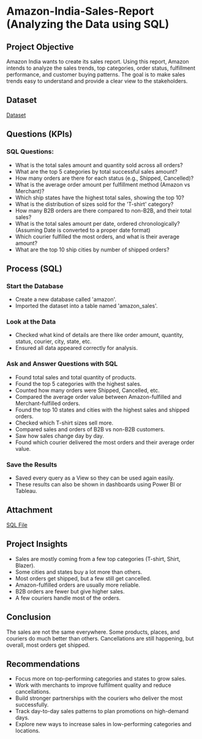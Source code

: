 # Amazon-India-Sales-Report (Analyzing the Data using SQL)

## Project Objective
Amazon India wants to create its sales report. Using this report, Amazon intends to analyze the sales trends, top categories, order status, fulfillment performance, and customer buying patterns. The goal is to make sales trends easy to understand and provide a clear view to the stakeholders.

## Dataset
<a href = "https://github.com/PritamSaha234/Amazon-India-Sales-Report/blob/main/Amazon%20-Sales-Report.xlsx">Dataset</a>

## Questions (KPIs)
### SQL Questions:
- What is the total sales amount and quantity sold across all orders?
- What are the top 5 categories by total successful sales amount?
- How many orders are there for each status (e.g., Shipped, Cancelled)?
- What is the average order amount per fulfillment method (Amazon vs Merchant)?
- Which ship states have the highest total sales, showing the top 10?
- What is the distribution of sizes sold for the 'T-shirt' category?
- How many B2B orders are there compared to non-B2B, and their total sales?
- What is the total sales amount per date, ordered chronologically? (Assuming Date is converted to a proper date format)
- Which courier fulfilled the most orders, and what is their average amount?
- What are the top 10 ship cities by number of shipped orders?

## Process (SQL)

### Start the Database
- Create a new database called 'amazon'.
- Imported the dataset into a table named 'amazon_sales'.

### Look at the Data
- Checked what kind of details are there like order amount, quantity, status, courier, city, state, etc.
- Ensured all data appeared correctly for analysis.

### Ask and Answer Questions with SQL
- Found total sales and total quantity of products.
- Found the top 5 categories with the highest sales.
- Counted how many orders were Shipped, Cancelled, etc.
- Compared the average order value between Amazon-fulfilled and Merchant-fulfilled orders.
- Found the top 10 states and cities with the highest sales and shipped orders.
- Checked which T-shirt sizes sell more.
- Compared sales and orders of B2B vs non-B2B customers.
- Saw how sales change day by day.
- Found which courier delivered the most orders and their average order value.

### Save the Results
- Saved every query as a View so they can be used again easily.
- These results can also be shown in dashboards using Power BI or Tableau.

## Attachment
<a href = "https://github.com/PritamSaha234/Amazon-India-Sales-Report/blob/main/amazon.sql">SQL File</a>

## Project Insights
- Sales are mostly coming from a few top categories (T-shirt, Shirt, Blazer).
- Some cities and states buy a lot more than others.
- Most orders get shipped, but a few still get cancelled.
- Amazon-fulfilled orders are usually more reliable.
- B2B orders are fewer but give higher sales.
- A few couriers handle most of the orders.

## Conclusion
The sales are not the same everywhere. Some products, places, and couriers do much better than others. Cancellations are still happening, but overall, most orders get shipped.

## Recommendations
- Focus more on top-performing categories and states to grow sales.
- Work with merchants to improve fulfilment quality and reduce cancellations.
- Build stronger partnerships with the couriers who deliver the most successfully.
- Track day-to-day sales patterns to plan promotions on high-demand days.
- Explore new ways to increase sales in low-performing categories and locations.
